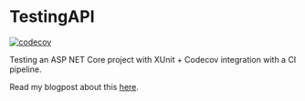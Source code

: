 # TestingAPI

[![codecov](https://codecov.io/gh/AntoniosBarotsis/TestingAPI/branch/master/graph/badge.svg?token=7Z9PU30DRW)](https://codecov.io/gh/AntoniosBarotsis/TestingAPI)

Testing an ASP NET Core project with XUnit + Codecov integration with a CI pipeline.

Read my blogpost about this [here](https://antoniosbarotsis.github.io/Blog/posts/aspnet_testing/).
